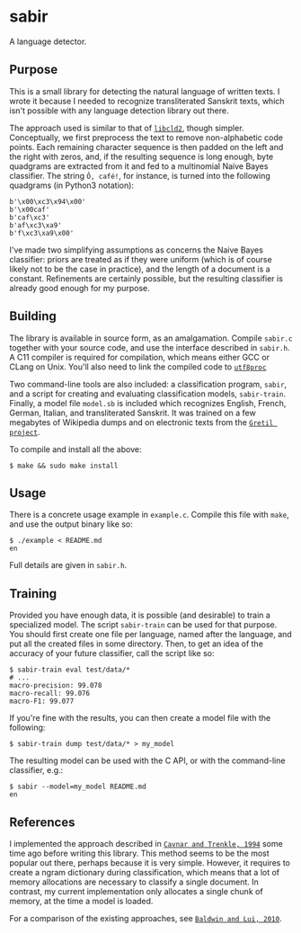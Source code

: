 # sabir

A language detector.

## Purpose

This is a small library for detecting the natural language of written texts. I
wrote it because I needed to recognize transliterated Sanskrit texts, which
isn't possible with any language detection library out there.

The approach used is similar to that of
[`libcld2`](https://github.com/CLD2Owners/cld2), though simpler. Conceptually,
we first preprocess the text to remove non-alphabetic code points. Each
remaining character sequence is then padded on the left and the right with
zeros, and, if the resulting sequence is long enough, byte quadgrams are
extracted from it and fed to a multinomial Naive Bayes classifier. The string
`Ô, café!`, for instance, is turned into the following quadgrams (in Python3
notation):

    b'\x00\xc3\x94\x00'
    b'\x00caf'
    b'caf\xc3'
    b'af\xc3\xa9'
    b'f\xc3\xa9\x00'

I've made two simplifying assumptions as concerns the Naive Bayes classifier:
priors are treated as if they were uniform (which is of course likely not to be
the case in practice), and the length of a document is a constant. Refinements
are certainly possible, but the resulting classifier is already good enough for
my purpose.

## Building

The library is available in source form, as an amalgamation. Compile `sabir.c`
together with your source code, and use the interface described in `sabir.h`. A
C11 compiler is required for compilation, which means either GCC or CLang on
Unix. You'll also need to link the compiled code to
[`utf8proc`](https://github.com/JuliaLang/utf8proc)

Two command-line tools are also included: a classification program, `sabir`, and
a script for creating and evaluating classification models, `sabir-train`.
Finally, a model file `model.sb` is included which recognizes English, French,
German, Italian, and transliterated Sanskrit. It was trained on a few megabytes
of Wikipedia dumps and on electronic texts from the [`Gretil
project`](http://gretil.sub.uni-goettingen.de/).

To compile and install all the above:

    $ make && sudo make install


## Usage

There is a concrete usage example in `example.c`. Compile this file with `make`,
and use the output binary like so:

    $ ./example < README.md
    en

Full details are given in `sabir.h`.

## Training

Provided you have enough data, it is possible (and desirable) to train a
specialized model. The script `sabir-train` can be used for that purpose. You
should first create one file per language, named after the language, and put all
the created files in some directory. Then, to get an idea of the accuracy of
your future classifier, call the script like so:

    $ sabir-train eval test/data/*
    # ...
    macro-precision: 99.078
    macro-recall: 99.076
    macro-F1: 99.077

If you're fine with the results, you can then create a model file with the
following:

    $ sabir-train dump test/data/* > my_model

The resulting model can be used with the C API, or with the command-line
classifier, e.g.:

    $ sabir --model=my_model README.md
    en

## References

I implemented the approach described in [`Cavnar and Trenkle,
1994`](http://citeseerx.ist.psu.edu/viewdoc/download?doi=10.1.1.53.9367&rep=rep1&type=pdf)
some time ago before writing this library. This method seems to be the most
popular out there, perhaps because it is very simple. However, it requires to
create a ngram dictionary during classification, which means that a lot of
memory allocations are necessary to classify a single document. In contrast, my
current implementation only allocates a single chunk of memory, at the time a
model is loaded.

For a comparison of the existing approaches, see [`Baldwin and Lui,
2010`](http://www.aclweb.org/anthology/N10-1027).
